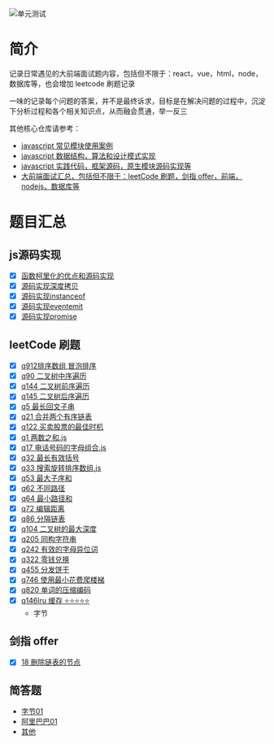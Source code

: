 ![单元测试](https://github.com/ddzyan/frontend-interview/workflows/Nodejs/badge.svg)

# 简介

记录日常遇见的大前端面试题内容，包括但不限于：react，vue，html，node，数据库等，也会增加 leetcode 刷题记录

一味的记录每个问题的答案，并不是最终诉求，目标是在解决问题的过程中，沉淀下分析过程和各个相关知识点，从而融会贯通，举一反三

其他核心仓库请参考：

* [javascript 常见模块使用案例](https://github.com/ddzyan/node-module-example)
* [javascript 数据结构，算法和设计模式实现](https://github.com/ddzyan/algorithmAndDataStructure)
* [javascript 实践代码，框架源码，原生模块源码实现等](https://github.com/ddzyan/node-project)
* [大前端面试汇总，包括但不限于：leetCode 刷题，剑指 offer，前端，nodejs，数据库等](https://github.com/ddzyan/node-project)

# 题目汇总

## js源码实现

- [x] [函数柯里化的优点和源码实现](./js源码实现/函数柯里化.js)
- [x] [源码实现深度拷贝](./js源码实现/深度拷贝.js)
- [x] [源码实现instanceof](./js源码实现/instanceof.js)
- [x] [源码实现eventemit](./js源码实现/eventEmit源码实现)
- [x] [源码实现promise](./js源码实现/promise源码实现)

## leetCode 刷题

- [x] [q912排序数组,冒泡排序](./leetCode/q912排序数组/冒泡)
- [x] [q90 二叉树中序遍历](./leetCode/q90二叉树中序遍历)
- [x] [q144 二叉树前序遍历](./leetCode/q144二叉树前序遍历)
- [x] [q145 二叉树后序遍历](./leetCode/q145二叉树后序遍历)
- [x] [q5 最长回文子串](./leetCode/q5最长回文子串)
- [x] [q21 合并两个有序链表](./leetCode/q21合并两个有序链表)
- [x] [q122 买卖股票的最佳时机](./leetCode/q122买卖股票的最佳时机)
- [x] [q1 两数之和.js](./leetCode/q1两数之和.js)
- [x] [q17 电话号码的字母组合.js](./leetCode/q17电话号码的字母组合.js)
- [x] [q32 最长有效括号](./leetCode/q32最长有效括号)
- [x] [q33 搜索旋转排序数组.js](./leetCode/q33搜索旋转排序数组.js)
- [x] [q53 最大子序和](./leetCode/q53最大子序和)
- [x] [q62 不同路径](./leetCode/q62不同路径)
- [x] [q64 最小路径和](./leetCode/q64最小路径和)
- [x] [q72 编辑距离](./leetCode/q72编辑距离)
- [x] [q86 分隔链表](./leetCode/q86分隔链表)
- [x] [q104 二叉树的最大深度](./leetCode/q104二叉树的最大深度)
- [x] [q205 同构字符串](./leetCode/q205同构字符串)
- [x] [q242 有效的字母异位词](./leetCode/q242有效的字母异位词)
- [x] [q322 零钱兑换](./leetCode/q322零钱兑换)
- [x] [q455 分发饼干](./leetCode/q455分发饼干)
- [x] [q746 使用最小花费爬楼梯](./leetCode/q746使用最小花费爬楼梯)
- [x] [q820 单词的压缩编码](./leetCode/q820单词的压缩编码)
- [x] [q146lru 缓存 ⭐️⭐️⭐️⭐️⭐️](./leetCode/q146LRU缓存)
  - 字节

## 剑指 offer

- [x] [18 删除链表的节点](./leetCode/18删除链表的节点)

## 简答题
- [字节01](./简答题/字节跳动/01)
- [阿里巴巴01](./简答题/阿里巴巴/01)
- [其他](./简答题/汇总.md)